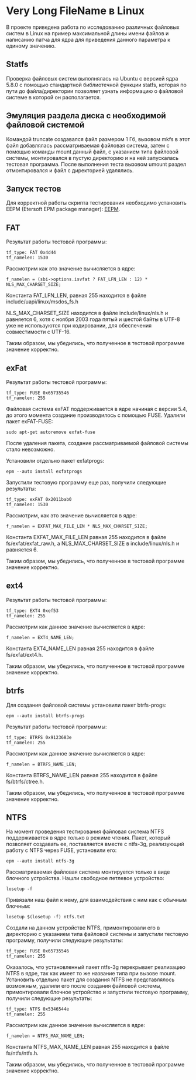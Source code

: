 # Very Long FileName в Linux
В проекте приведена работа по исследованию различных файловых систем в Linux на пример максимальной длины имени файлов 
и написанию патча для ядра для приведения данного параметра к единому значению.

## Statfs
Проверка файловых систем выполнялась на Ubuntu c версией ядра 5.8.0 с помощью стандартной библиотечной функции statfs, которая по пути до файла/директории позволяет узнать информацию о файловой
системе в которой он располагается. 

## Эмуляция раздела диска с необходимой файловой системой
Командой truncate создавался файл размером 1 Гб, вызовом mkfs в этот файл добавлялась рассматриваемая файловая система, затем с помощью команды mount данный файл, с указанием типа файловой системы, монтировался в пустую директорию и на ней запускалась тестовая программа. После выполнения теста вызовом umount раздел отмонтировался и файл с директорией удалялись.

## Запуск тестов
Для корректной работы скрипта тестирования необходимо установить EEPM (Etersoft EPM package manager): [EEPM](https://github.com/Etersoft/eepm).

## FAT
Результат работы тестовой программы:

```
tf_type: FAT 0x4d44
tf_namelen: 1530
```

Рассмотрим как это значение вычисляется в ядре:

```
f_namelen = (sbi->options.isvfat ? FAT_LFN_LEN : 12) * NLS_MAX_CHARSET_SIZE;
```
Константа FAT\_LFN\_LEN, равная 255 находится в файле include/uapi/linux/msdos_fs.h

NLS\_MAX\_CHARSET\_SIZE находится в файле include/linux/nls.h и равняется 6, хотя с ноября 2003 года пятый и шестой байты в UTF-8 уже не используются при кодировании, 
для обеспечения совместимости с UTF-16.

Таким образом, мы убедились, что полученное в тестовой программе значение корректно.

## exFat
Результат работы тестовой программы:

```
tf_type: FUSE 0x65735546
tf_namelen: 255
```

Файловая система exFAT поддерживается в ядре начиная с версии 5.4, до этого момента создание производилось с помощью FUSE. Удалили пакет exFAT-FUSE:

```
sudo apt-get autoremove exfat-fuse
```

После удаления пакета, создание рассматриваемой файловой системы стало невозможно. 

Установили отдельно пакет exfatprogs:

```
epm --auto install exfatprogs
```

Запустили тестовую программу еще раз, получили следующие результаты:

```
tf_type: exFAT 0x2011bab0
tf_namelen: 1530
```
Рассмотрим, как это значение вычисляется в ядре:

```
f_namelen = EXFAT_MAX_FILE_LEN * NLS_MAX_CHARSET_SIZE;
```

Константа EXFAT\_MAX\_FILE\_LEN равная 255 находится в файле fs/exfat/exfat_raw.h, а NLS\_MAX\_CHARSET\_SIZE в include/linux/nls.h и равняется 6.

Таким образом, мы убедились, что полученное в тестовой программе значение корректно.

## ext4
Результат работы тестовой программы:

```
tf_type: EXT4 0xef53
tf_namelen: 255
```

Рассмотрим как данное значение вычисляется в ядре:

```
f_namelen = EXT4_NAME_LEN;
```

Константа EXT4\_NAME\_LEN равная 255 находится в файле fs/exfat/ext4.h.

Таким образом, мы убедились, что полученное в тестовой программе значение корректно.

## btrfs
Для создания файловой системы установили пакет btrfs-progs:

```
epm --auto install btrfs-progs
```

Результат работы тестовой программы:

```
tf_type: BTRFS 0x9123683e
tf_namelen: 255
```

Рассмотрим как данное значение вычисляется в ядре:

```
f_namelen = BTRFS_NAME_LEN;
```

Константа BTRFS\_NAME\_LEN равная 255 находится в файле fs/btrfs/ctree.h.

Таким образом, мы убедились, что полученное в тестовой программе значение корректно.

## NTFS

На момент проведения тестирования файловая система NTFS поддерживается в ядре только в режиме чтения. Пакет, который позволяет создавать ее, поставляется вместе с ntfs-3g, реализующий работу с NTFS через FUSE, установили его: 

```
epm --auto install ntfs-3g
```

Рассматриваемая файловая система монтируется только в виде блочного устройства. Нашли свободное петлевое устройство:

```
losetup -f
```

Привязали наш файл к нему, для взаимодействия с ним как с обычным блочным:

```
losetup $(losetup -f) ntfs.txt
```

Создали на данном устройстве NTFS, примонтировали его в директорию с указанием типа файловой системы и запустили тестовую программу, получили следующие результаты:

```
tf_type: FUSE 0x65735546
tf_namelen: 255
```

Оказалось, что установленный пакет ntfs-3g перекрывает реализацию NTFS в ядре, так как имеет то же название типа при вызове mount. Установить отдельно пакет для создания NTFS не представлялось возможным, удалили его после создания файловой системы, примонтировали блочное устройство и запустили тестовую программу, получили следующие результаты:

```
tf_type: NTFS 0x5346544e
tf_namelen: 255
```

Рассмотрим как данное значение вычисляется в ядре:

```
f_namelen = NTFS_MAX_NAME_LEN;
```

Константа NTFS\_MAX\_NAME\_LEN равная 255 находится в файле fs/ntfs/ntfs.h.

Таким образом, мы убедились, что полученное в тестовой программе значение корректно.